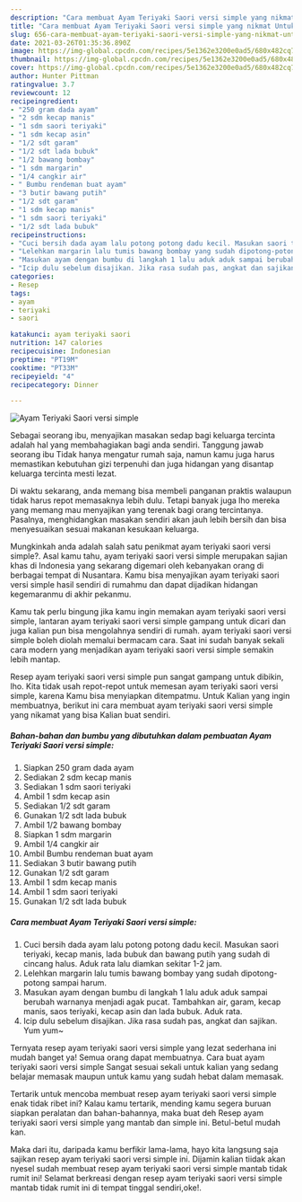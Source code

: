 ```yaml
---
description: "Cara membuat Ayam Teriyaki Saori versi simple yang nikmat Untuk Jualan"
title: "Cara membuat Ayam Teriyaki Saori versi simple yang nikmat Untuk Jualan"
slug: 656-cara-membuat-ayam-teriyaki-saori-versi-simple-yang-nikmat-untuk-jualan
date: 2021-03-26T01:35:36.890Z
image: https://img-global.cpcdn.com/recipes/5e1362e3200e0ad5/680x482cq70/ayam-teriyaki-saori-versi-simple-foto-resep-utama.jpg
thumbnail: https://img-global.cpcdn.com/recipes/5e1362e3200e0ad5/680x482cq70/ayam-teriyaki-saori-versi-simple-foto-resep-utama.jpg
cover: https://img-global.cpcdn.com/recipes/5e1362e3200e0ad5/680x482cq70/ayam-teriyaki-saori-versi-simple-foto-resep-utama.jpg
author: Hunter Pittman
ratingvalue: 3.7
reviewcount: 12
recipeingredient:
- "250 gram dada ayam"
- "2 sdm kecap manis"
- "1 sdm saori teriyaki"
- "1 sdm kecap asin"
- "1/2 sdt garam"
- "1/2 sdt lada bubuk"
- "1/2 bawang bombay"
- "1 sdm margarin"
- "1/4 cangkir air"
- " Bumbu rendeman buat ayam"
- "3 butir bawang putih"
- "1/2 sdt garam"
- "1 sdm kecap manis"
- "1 sdm saori teriyaki"
- "1/2 sdt lada bubuk"
recipeinstructions:
- "Cuci bersih dada ayam lalu potong potong dadu kecil. Masukan saori teriyaki, kecap manis, lada bubuk dan bawang putih yang sudah di cincang halus. Aduk rata lalu diamkan sekitar 1-2 jam."
- "Lelehkan margarin lalu tumis bawang bombay yang sudah dipotong-potong sampai harum."
- "Masukan ayam dengan bumbu di langkah 1 lalu aduk aduk sampai berubah warnanya menjadi agak pucat. Tambahkan air, garam, kecap manis, saos teriyaki, kecap asin dan lada bubuk. Aduk rata."
- "Icip dulu sebelum disajikan. Jika rasa sudah pas, angkat dan sajikan. Yum yum~"
categories:
- Resep
tags:
- ayam
- teriyaki
- saori

katakunci: ayam teriyaki saori 
nutrition: 147 calories
recipecuisine: Indonesian
preptime: "PT19M"
cooktime: "PT33M"
recipeyield: "4"
recipecategory: Dinner

---
```



![Ayam Teriyaki Saori versi simple](https://img-global.cpcdn.com/recipes/5e1362e3200e0ad5/680x482cq70/ayam-teriyaki-saori-versi-simple-foto-resep-utama.jpg)

Sebagai seorang ibu, menyajikan masakan sedap bagi keluarga tercinta adalah hal yang membahagiakan bagi anda sendiri. Tanggung jawab seorang ibu Tidak hanya mengatur rumah saja, namun kamu juga harus memastikan kebutuhan gizi terpenuhi dan juga hidangan yang disantap keluarga tercinta mesti lezat.

Di waktu  sekarang, anda memang bisa membeli panganan praktis walaupun tidak harus repot memasaknya lebih dulu. Tetapi banyak juga lho mereka yang memang mau menyajikan yang terenak bagi orang tercintanya. Pasalnya, menghidangkan masakan sendiri akan jauh lebih bersih dan bisa menyesuaikan sesuai makanan kesukaan keluarga. 



Mungkinkah anda adalah salah satu penikmat ayam teriyaki saori versi simple?. Asal kamu tahu, ayam teriyaki saori versi simple merupakan sajian khas di Indonesia yang sekarang digemari oleh kebanyakan orang di berbagai tempat di Nusantara. Kamu bisa menyajikan ayam teriyaki saori versi simple hasil sendiri di rumahmu dan dapat dijadikan hidangan kegemaranmu di akhir pekanmu.

Kamu tak perlu bingung jika kamu ingin memakan ayam teriyaki saori versi simple, lantaran ayam teriyaki saori versi simple gampang untuk dicari dan juga kalian pun bisa mengolahnya sendiri di rumah. ayam teriyaki saori versi simple boleh diolah memalui bermacam cara. Saat ini sudah banyak sekali cara modern yang menjadikan ayam teriyaki saori versi simple semakin lebih mantap.

Resep ayam teriyaki saori versi simple pun sangat gampang untuk dibikin, lho. Kita tidak usah repot-repot untuk memesan ayam teriyaki saori versi simple, karena Kamu bisa menyiapkan ditempatmu. Untuk Kalian yang ingin membuatnya, berikut ini cara membuat ayam teriyaki saori versi simple yang nikamat yang bisa Kalian buat sendiri.

<!--inarticleads1-->

##### Bahan-bahan dan bumbu yang dibutuhkan dalam pembuatan Ayam Teriyaki Saori versi simple:

1. Siapkan 250 gram dada ayam
1. Sediakan 2 sdm kecap manis
1. Sediakan 1 sdm saori teriyaki
1. Ambil 1 sdm kecap asin
1. Sediakan 1/2 sdt garam
1. Gunakan 1/2 sdt lada bubuk
1. Ambil 1/2 bawang bombay
1. Siapkan 1 sdm margarin
1. Ambil 1/4 cangkir air
1. Ambil  Bumbu rendeman buat ayam
1. Sediakan 3 butir bawang putih
1. Gunakan 1/2 sdt garam
1. Ambil 1 sdm kecap manis
1. Ambil 1 sdm saori teriyaki
1. Gunakan 1/2 sdt lada bubuk




<!--inarticleads2-->

##### Cara membuat Ayam Teriyaki Saori versi simple:

1. Cuci bersih dada ayam lalu potong potong dadu kecil. Masukan saori teriyaki, kecap manis, lada bubuk dan bawang putih yang sudah di cincang halus. Aduk rata lalu diamkan sekitar 1-2 jam.
1. Lelehkan margarin lalu tumis bawang bombay yang sudah dipotong-potong sampai harum.
1. Masukan ayam dengan bumbu di langkah 1 lalu aduk aduk sampai berubah warnanya menjadi agak pucat. Tambahkan air, garam, kecap manis, saos teriyaki, kecap asin dan lada bubuk. Aduk rata.
1. Icip dulu sebelum disajikan. Jika rasa sudah pas, angkat dan sajikan. Yum yum~




Ternyata resep ayam teriyaki saori versi simple yang lezat sederhana ini mudah banget ya! Semua orang dapat membuatnya. Cara buat ayam teriyaki saori versi simple Sangat sesuai sekali untuk kalian yang sedang belajar memasak maupun untuk kamu yang sudah hebat dalam memasak.

Tertarik untuk mencoba membuat resep ayam teriyaki saori versi simple enak tidak ribet ini? Kalau kamu tertarik, mending kamu segera buruan siapkan peralatan dan bahan-bahannya, maka buat deh Resep ayam teriyaki saori versi simple yang mantab dan simple ini. Betul-betul mudah kan. 

Maka dari itu, daripada kamu berfikir lama-lama, hayo kita langsung saja sajikan resep ayam teriyaki saori versi simple ini. Dijamin kalian tiidak akan nyesel sudah membuat resep ayam teriyaki saori versi simple mantab tidak rumit ini! Selamat berkreasi dengan resep ayam teriyaki saori versi simple mantab tidak rumit ini di tempat tinggal sendiri,oke!.


